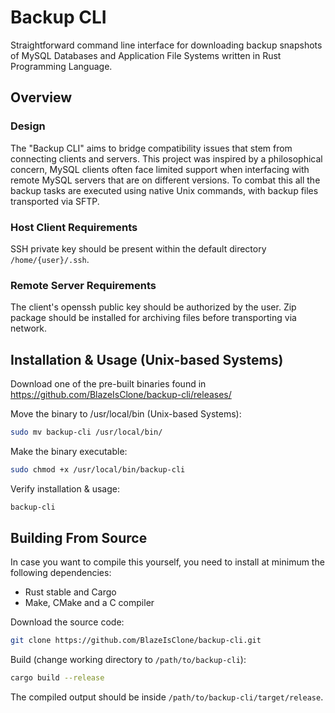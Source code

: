 # Backup CLI
Straightforward command line interface for downloading backup snapshots of MySQL Databases and Application File Systems written in Rust Programming Language.

## Overview

### Design
The "Backup CLI" aims to bridge compatibility issues that stem from connecting clients and servers. This project was inspired by a philosophical concern, MySQL clients often face limited support when interfacing with remote MySQL servers that are on different versions. To combat this all the backup tasks are executed using native Unix commands, with backup files transported via SFTP.

### Host Client Requirements
SSH private key should be present within the default directory `/home/{user}/.ssh`.

### Remote Server Requirements
The client's openssh public key should be authorized by the user. Zip package should be installed for archiving files before transporting via network.

## Installation & Usage (Unix-based Systems)

Download one of the pre-built binaries found in https://github.com/BlazeIsClone/backup-cli/releases/

Move the binary to /usr/local/bin (Unix-based Systems):
```bash
sudo mv backup-cli /usr/local/bin/
```
Make the binary executable:
```bash
sudo chmod +x /usr/local/bin/backup-cli
```

Verify installation & usage:
```bash
backup-cli
```

## Building From Source

In case you want to compile this yourself, you need to install at minimum the following dependencies:

* Rust stable and Cargo
* Make, CMake and a C compiler

Download the source code:
```bash
git clone https://github.com/BlazeIsClone/backup-cli.git
```

Build (change working directory to `/path/to/backup-cli`):
```bash
cargo build --release
```

The compiled output should be inside `/path/to/backup-cli/target/release`.
